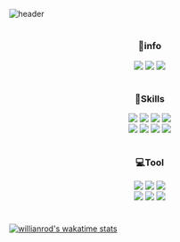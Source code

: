 ![header](https://capsule-render.vercel.app/api?type=Waving&height=200&color=B5D9B4&text=Hi!%20I'm%20Chaemin!&fontAlign=40)

#
<h3 align="center">
👻info
 </h3>
<p align="center">
<a href="(https://www.instagram.com/cxaennin/)"><img src="https://img.shields.io/badge/instagram-E4405F?style=social&logo=instagram&logoColor=**#20C997**"/></a>
  <a href="(https://www.gmail.com/hycoals90285/)"><img src="https://img.shields.io/badge/gmail-**E4405F**?style=social&logo=gmail&logoColor=****#20C997****"/></a>
  <a href="https://velog.io/@chmin90285"><img src="https://img.shields.io/badge/Velog-F05138?style=social&logo=Velog&logoColor=#20C997"/></a>
</p>

#
<h3 align="center">
📖Skills
 </h3>
<p align="center">
<img src="https://img.shields.io/badge/C-C4DFAA?style=flat&logo=C&logoColor=white"/> 
<img src="https://img.shields.io/badge/JavaScript-C4DFAA?style=flat&logo=JavaScript&logoColor=white"/> 
<img src="https://img.shields.io/badge/PHP-C4DFAA?style=flat&logo=PHP&logoColor=white"/>
<img src="https://img.shields.io/badge/Android-C4DFAA?style=flat&logo=Android&logoColor=white"/>
<br>
<img src="https://img.shields.io/badge/HTML5-C4DFAA?style=flat&logo=HTML5&logoColor=white"/>
<img src="https://img.shields.io/badge/CSS3-C4DFAA?style=flat&logo=CSS3&logoColor=white"/>
<img src="https://img.shields.io/badge/HTML5-C4DFAA?style=flat&logo=HTML5&logoColor=white"/>
<img src="https://img.shields.io/badge/MySQL-C4DFAA?style=flat&logo=MySQL&logoColor=white"/>
</p>


#
<h3 align="center">
💻Tool
 </h3>
<p align="center">
<img src="https://img.shields.io/badge/IntelliJ IDEA-C4DFAA?style=flat&logo=IntelliJ IDEA&logoColor=white"/>
<img src="https://img.shields.io/badge/Visual Studio-C4DFAA?style=flat&logo=Visual Studio&logoColor=white"/>
<img src="https://img.shields.io/badge/Visual Studio Code-C4DFAA?style=flat&logo=Visual Studio Code&logoColor=white"/>
<br>
<img src="https://img.shields.io/badge/Eclipse IDE-C4DFAA?style=flat&logo=Eclipse IDE&logoColor=white"/>
<img src="https://img.shields.io/badge/Android Studio-C4DFAA?style=flat&logo=Android Studio&logoColor=white"/>
<img src="https://img.shields.io/badge/Atom-C4DFAA?style=flat&logo=Atom&logoColor=white"/>
</p>

#
[![willianrod's wakatime stats](https://github-readme-stats.vercel.app/api/wakatime?username=ch0515)](https://github.com/anuraghazra/github-readme-stats)
